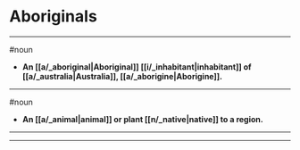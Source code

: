 # Aboriginals
---
#noun
- **An [[a/_aboriginal|Aboriginal]] [[i/_inhabitant|inhabitant]] of [[a/_australia|Australia]], [[a/_aborigine|Aborigine]].**
---
#noun
- **An [[a/_animal|animal]] or plant [[n/_native|native]] to a region.**
---
---
